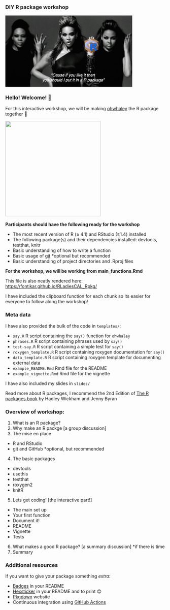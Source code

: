 ### DIY R package workshop 

<img src="img/Beyonce_package.png" align="center" alt="" width="400">

### Hello! Welcome! 👋

For this interactive workshop, we will be making [ohwhaley](https://github.com/fontikar/ohwhaley) the R package together 🐋

<img src="https://media.giphy.com/media/1V2f9bO6V1hGsNFeQ3/giphy.gif" width="300" height="300"/>

**Participants should have the following ready for the workshop**

- The most recent version of R (≥ 4.1) and RStudio (≥1.4) installed
- The following package(s) and their dependencies installed: devtools, testthat, knitr
- Basic understanding of how to write a function
- Basic usage of [git](https://jennybc.github.io/2014-05-12-ubc/ubc-r/session03_git.html) *optional but recommended
- Basic understanding of project directories and .Rproj files

**For the workshop, we will be working from main_functions.Rmd** 

This file is also neatly rendered here: https://fontikar.github.io/RLadiesCAL_Rpkg/

I have included the clipboard function for each chunk so its easier for everyone to follow along the workshop!

### Meta data

I have also provided the bulk of the code in `templates/`:

- `say.R` R script containing the `say()` function for `ohwhaley`
- `phrases.R` R script containing phrases used by `say()`
- `test-say.R` R script containing a simple test for `say()`
- `roxygen_template.R` R script containing roxygen documentation for `say()`
- `data_template.R` R script containing roxygen template for documenting external data
- `example_README.Rmd` Rmd file for the README
- `example_vignette.Rmd` Rmd file for the vignette

I have also included my slides in `slides/`

Read more about R packages, I recommend the 2nd Edition of [The R packages book](https://r-pkgs.org/) by Hadley Wickham and Jenny Byran

### Overview of workshop:

1. What is an R package?
2. Why make an R packge [a group discussion]
3. The mise en place
  - R and RStudio
  - git and GitHub *optional, but recommended
4. The basic packages
  - devtools
  - usethis
  - testthat
  - roxygen2
  - knitR
5. Lets get coding! [the interactive part!]
  - The main set up
  - Your first function
  - Document it!
  - README
  - Vignette
  - Tests
6. What makes a good R package? [a summary discussion] *if there is time
7. Summary

### Additional resources
If you want to give your package something *extra*:

- [Badges](https://github.com/GuangchuangYu/badger) in your README 
- [Hexsticker](https://github.com/GuangchuangYu/hexSticker) in your README and to print 😍
- [Pkgdown](https://pkgdown.r-lib.org/) website 
- Continuous integration using [GitHub Actions](https://github.com/r-lib/actions)



